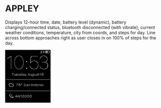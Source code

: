 # APPLEY

Displays 12-hour time, date, battery level (dynamic), battery charging/connected status, bluetooth disconnected (with vibrate), current weather conditions, temperature, city from coords, and steps for day.  Line across bottom approaches right as user closes in on 100% of steps for the day.

![alt text](screenshot.png "watchface screenshot")
